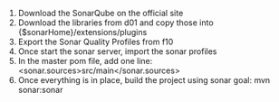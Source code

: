 1. Download the SonarQube on the official site
2. Download the libraries from d01 and copy those into {$sonarHome}/extensions/plugins
3. Export the Sonar Quality Profiles from f10
4. Once start the sonar server, import the sonar profiles
5. In the master pom file, add one line: <sonar.sources>src/main</sonar.sources>
6. Once everything is in place, build the project using sonar goal: mvn sonar:sonar
